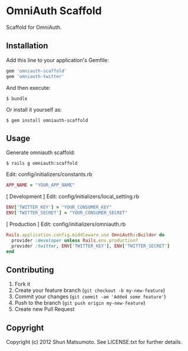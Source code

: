 # OmniAuth Scaffold

Scaffold for OmniAuth.

## Installation

Add this line to your application's Gemfile:

```ruby
gem 'omniauth-scaffold'
gem 'omniauth-twitter'
```

And then execute:

    $ bundle

Or install it yourself as:

    $ gem install omniauth-scaffold

## Usage

Generate omniauth scaffold:

    $ rails g omniauth:scaffold

Edit: config/initializers/constants.rb

```ruby
APP_NAME = "YOUR_APP_NAME"
```

[ Development ]
Edit: config/initializers/local_setting.rb

```ruby
ENV['TWITTER_KEY'] = "YOUR_CONSUMER_KEY"
ENV['TWITTER_SECRET'] = "YOUR_CONSUMER_SECRET"
```

[ Production ]
Edit: config/initializers/omniauth.rb

```ruby
Rails.application.config.middleware.use OmniAuth::Builder do
  provider :developer unless Rails.env.production?
  provider :twitter, ENV['TWITTER_KEY'], ENV['TWITTER_SECRET']
end
```

## Contributing

1. Fork it
2. Create your feature branch (`git checkout -b my-new-feature`)
3. Commit your changes (`git commit -am 'Added some feature'`)
4. Push to the branch (`git push origin my-new-feature`)
5. Create new Pull Request

## Copyright

Copyright (c) 2012 Shun Matsumoto. See LICENSE.txt for
further details.
